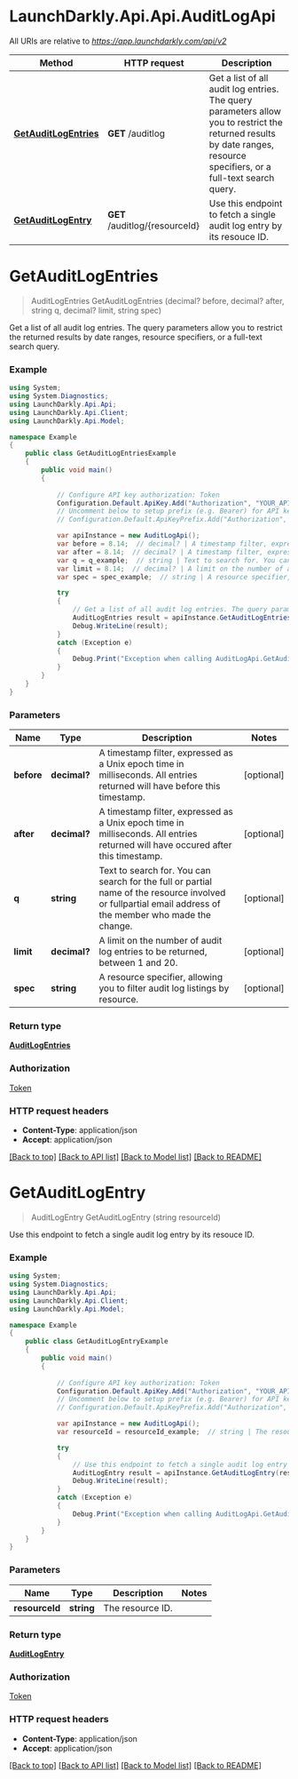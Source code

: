 # LaunchDarkly.Api.Api.AuditLogApi

All URIs are relative to *https://app.launchdarkly.com/api/v2*

Method | HTTP request | Description
------------- | ------------- | -------------
[**GetAuditLogEntries**](AuditLogApi.md#getauditlogentries) | **GET** /auditlog | Get a list of all audit log entries. The query parameters allow you to restrict the returned results by date ranges, resource specifiers, or a full-text search query.
[**GetAuditLogEntry**](AuditLogApi.md#getauditlogentry) | **GET** /auditlog/{resourceId} | Use this endpoint to fetch a single audit log entry by its resouce ID.


<a name="getauditlogentries"></a>
# **GetAuditLogEntries**
> AuditLogEntries GetAuditLogEntries (decimal? before, decimal? after, string q, decimal? limit, string spec)

Get a list of all audit log entries. The query parameters allow you to restrict the returned results by date ranges, resource specifiers, or a full-text search query.

### Example
```csharp
using System;
using System.Diagnostics;
using LaunchDarkly.Api.Api;
using LaunchDarkly.Api.Client;
using LaunchDarkly.Api.Model;

namespace Example
{
    public class GetAuditLogEntriesExample
    {
        public void main()
        {
            
            // Configure API key authorization: Token
            Configuration.Default.ApiKey.Add("Authorization", "YOUR_API_KEY");
            // Uncomment below to setup prefix (e.g. Bearer) for API key, if needed
            // Configuration.Default.ApiKeyPrefix.Add("Authorization", "Bearer");

            var apiInstance = new AuditLogApi();
            var before = 8.14;  // decimal? | A timestamp filter, expressed as a Unix epoch time in milliseconds. All entries returned will have before this timestamp. (optional) 
            var after = 8.14;  // decimal? | A timestamp filter, expressed as a Unix epoch time in milliseconds. All entries returned will have occured after this timestamp. (optional) 
            var q = q_example;  // string | Text to search for. You can search for the full or partial name of the resource involved or fullpartial email address of the member who made the change. (optional) 
            var limit = 8.14;  // decimal? | A limit on the number of audit log entries to be returned, between 1 and 20. (optional) 
            var spec = spec_example;  // string | A resource specifier, allowing you to filter audit log listings by resource. (optional) 

            try
            {
                // Get a list of all audit log entries. The query parameters allow you to restrict the returned results by date ranges, resource specifiers, or a full-text search query.
                AuditLogEntries result = apiInstance.GetAuditLogEntries(before, after, q, limit, spec);
                Debug.WriteLine(result);
            }
            catch (Exception e)
            {
                Debug.Print("Exception when calling AuditLogApi.GetAuditLogEntries: " + e.Message );
            }
        }
    }
}
```

### Parameters

Name | Type | Description  | Notes
------------- | ------------- | ------------- | -------------
 **before** | **decimal?**| A timestamp filter, expressed as a Unix epoch time in milliseconds. All entries returned will have before this timestamp. | [optional] 
 **after** | **decimal?**| A timestamp filter, expressed as a Unix epoch time in milliseconds. All entries returned will have occured after this timestamp. | [optional] 
 **q** | **string**| Text to search for. You can search for the full or partial name of the resource involved or fullpartial email address of the member who made the change. | [optional] 
 **limit** | **decimal?**| A limit on the number of audit log entries to be returned, between 1 and 20. | [optional] 
 **spec** | **string**| A resource specifier, allowing you to filter audit log listings by resource. | [optional] 

### Return type

[**AuditLogEntries**](AuditLogEntries.md)

### Authorization

[Token](../README.md#Token)

### HTTP request headers

 - **Content-Type**: application/json
 - **Accept**: application/json

[[Back to top]](#) [[Back to API list]](../README.md#documentation-for-api-endpoints) [[Back to Model list]](../README.md#documentation-for-models) [[Back to README]](../README.md)

<a name="getauditlogentry"></a>
# **GetAuditLogEntry**
> AuditLogEntry GetAuditLogEntry (string resourceId)

Use this endpoint to fetch a single audit log entry by its resouce ID.

### Example
```csharp
using System;
using System.Diagnostics;
using LaunchDarkly.Api.Api;
using LaunchDarkly.Api.Client;
using LaunchDarkly.Api.Model;

namespace Example
{
    public class GetAuditLogEntryExample
    {
        public void main()
        {
            
            // Configure API key authorization: Token
            Configuration.Default.ApiKey.Add("Authorization", "YOUR_API_KEY");
            // Uncomment below to setup prefix (e.g. Bearer) for API key, if needed
            // Configuration.Default.ApiKeyPrefix.Add("Authorization", "Bearer");

            var apiInstance = new AuditLogApi();
            var resourceId = resourceId_example;  // string | The resource ID.

            try
            {
                // Use this endpoint to fetch a single audit log entry by its resouce ID.
                AuditLogEntry result = apiInstance.GetAuditLogEntry(resourceId);
                Debug.WriteLine(result);
            }
            catch (Exception e)
            {
                Debug.Print("Exception when calling AuditLogApi.GetAuditLogEntry: " + e.Message );
            }
        }
    }
}
```

### Parameters

Name | Type | Description  | Notes
------------- | ------------- | ------------- | -------------
 **resourceId** | **string**| The resource ID. | 

### Return type

[**AuditLogEntry**](AuditLogEntry.md)

### Authorization

[Token](../README.md#Token)

### HTTP request headers

 - **Content-Type**: application/json
 - **Accept**: application/json

[[Back to top]](#) [[Back to API list]](../README.md#documentation-for-api-endpoints) [[Back to Model list]](../README.md#documentation-for-models) [[Back to README]](../README.md)

